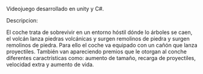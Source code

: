 Videojuego desarrollado en unity y C#.

Descripcion:

El coche trata de sobrevivir en un entorno hóstil dónde lo árboles se caen,
el volcán lanza piedras volcánicas y surgen remolinos de piedra y
surgen remolinos de piedra.
Para ello el coche va equipado con un cañón que lanza proyectiles. También
van apareciendo premios que le otorgan al conche diferentes caractrísticas
como: aumento de tamaño, recarga de proyectiles, velocidad extra y aumento
de vida.


